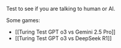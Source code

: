 Test to see if you are talking to human or AI.

Some games:
- [[Turing Test GPT o3 vs Gemini 2.5 Pro]]
- [[Turing Test GPT o3 vs DeepSeek R1]]
